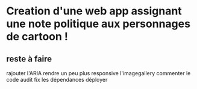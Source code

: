 # Creation d'une web app assignant une note politique aux personnages de cartoon !

## reste à faire

rajouter l'ARIA
rendre un peu plus responsive l'imagegallery
commenter le code
audit fix les dépendances
déployer
